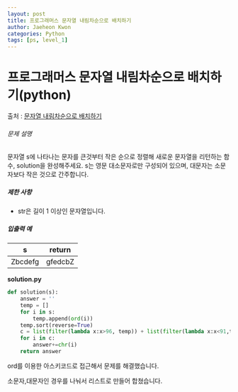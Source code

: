 ```yaml
---
layout: post
title: 프로그래머스 문자열 내림차순으로 배치하기
author: Jaeheon Kwon
categories: Python
tags: [ps, level_1]
---
```




# 프로그래머스 문자열 내림차순으로 배치하기(python)

출처 : [문자열 내림차순으로 배치하기]( https://programmers.co.kr/learn/courses/30/lessons/12917 )

###### 문제 설명

문자열 s에 나타나는 문자를 큰것부터 작은 순으로 정렬해 새로운 문자열을 리턴하는 함수, solution을 완성해주세요.
s는 영문 대소문자로만 구성되어 있으며, 대문자는 소문자보다 작은 것으로 간주합니다.

##### 제한 사항

- str은 길이 1 이상인 문자열입니다.

##### 입출력 예

| s       | return  |
| ------- | ------- |
| Zbcdefg | gfedcbZ |

**solution.py**

```python
def solution(s):
    answer = ''
    temp = []
    for i in s:
        temp.append(ord(i))
    temp.sort(reverse=True)
    c = list(filter(lambda x:x>96, temp)) + list(filter(lambda x:x<91,temp))
    for i in c:
        answer+=chr(i)
    return answer
```

ord를 이용한 아스키코드로 접근해서 문제를 해결했습니다.

소문자,대문자인 경우를 나눠서 리스트로 만들어 합쳤습니다.

